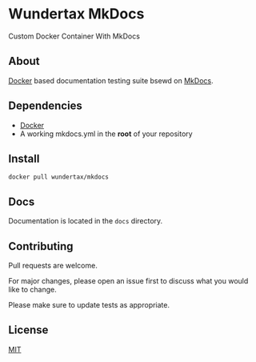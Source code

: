 # Wundertax MkDocs
Custom Docker Container With MkDocs

## About

[Docker](https://docker.com) based documentation testing suite bsewd on [MkDocs](https://www.mkdocs.org/).

## Dependencies

- [Docker](https://docker.com)
- A working mkdocs.yml in the **root** of your repository

## Install

``` console
docker pull wundertax/mkdocs
```

## Docs

Documentation is located in the `docs` directory.

## Contributing
Pull requests are welcome.

For major changes, please open an issue first to discuss what you would like to change.

Please make sure to update tests as appropriate.

## License
[MIT](https://choosealicense.com/licenses/mit/)
